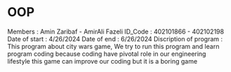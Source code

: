 # OOP
Members : Amin Zaribaf - AmirAli Fazeli
ID_Code : 402101866  -  402102198
Date of start : 4/26/2024
Date of end : 6/26/2024
Discription of program : This program about city wars game, We try to run this program and learn program coding because coding have pivotal role in our engineering lifestyle this game can improve our coding but it is a boring game
